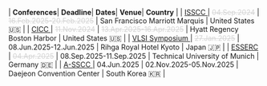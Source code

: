 
<style>
/* CSS for the table */
table {
  width: 100%;
  max-width: 100%;
  overflow-x: auto; /* Enable horizontal scrolling when the table exceeds the screen width */
  display: block; /* Ensure the table is displayed as a block element */
}
th, td {
  padding: 8px; /* Add padding to the table cells for better readability */
  text-align: left; /* Adjust text alignment as needed */
}
</style>

| <i class='fa-solid fa-microchip fa-xl'></i> **Conferences**| <i class='fa-solid fa-clock fa-lg'></i> **Deadline**| <i class='fa-solid fa-calendar-days fa-lg'></i> **Dates**| <i class='fa-solid fa-hotel fa-lg'></i> **Venue**| <i class='fa-solid fa-location-dot fa-lg'></i> **Country** | 
| <a href='https://www.isscc.org' target=_blank> ISSCC </a> | <span style='color: #d3d3d3; text-decoration: line-through;'>04.Sep.2024</span> | <span style='color: #d3d3d3; text-decoration: line-through;'>16.Feb.2025-</span><span style='color: #d3d3d3; text-decoration: line-through;'>20.Feb.2025</span> | San Francisco Marriott Marquis | United States <span class='emoji'>🇺🇸</span> | 
 | <a href='https://www.ieee-cicc.org' target=_blank> CICC </a> | <span style='color: #d3d3d3; text-decoration: line-through;'>11.Nov.2024</span> | <span style='color: #d3d3d3; text-decoration: line-through;'>13.Apr.2025-</span><span style='color: #d3d3d3; text-decoration: line-through;'>16.Apr.2025</span> | Hyatt Regency Boston Harbor | United States <span class='emoji'>🇺🇸</span> | 
 | <a href='https://www.vlsisymposium.org' target=_blank> VLSI Symposium </a> | <span style='color: #d3d3d3; text-decoration: line-through;'>27.Jan.2025</span> | 08.Jun.2025-12.Jun.2025 | Rihga Royal Hotel Kyoto | Japan <span class='emoji'>🇯🇵</span> | 
 | <a href='https://www.esserc2025.org' target=_blank> ESSERC </a> | <span style='color: #d3d3d3; text-decoration: line-through;'>04.Apr.2025</span> | 08.Sep.2025-11.Sep.2025 | Technical University of Munich | Germany <span class='emoji'>🇩🇪</span> | 
 | <a href='https://a-sscc2025.org' target=_blank> A-SSCC </a> | 04.Jun.2025 | 02.Nov.2025-05.Nov.2025 | Daejeon Convention Center | South Korea <span class='emoji'>🇰🇷</span> | 
 